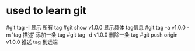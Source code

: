 # used to learn  git
#git tag -l 显示 所有 tag
#git show v1.0.0  显示具体 tag信息
#git tag -a v1.0.0 -m 'tag 描述'    添加一条 tag
#git tag -d v1.0.0   删除一条 tag
#git push origin v1.0.0  推送 tag 到远端
